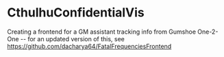 # CthulhuConfidentialVis
 
Creating a frontend for a GM assistant tracking info from Gumshoe One-2-One -- for an updated version of this, see https://github.com/dacharya64/FatalFrequenciesFrontend
